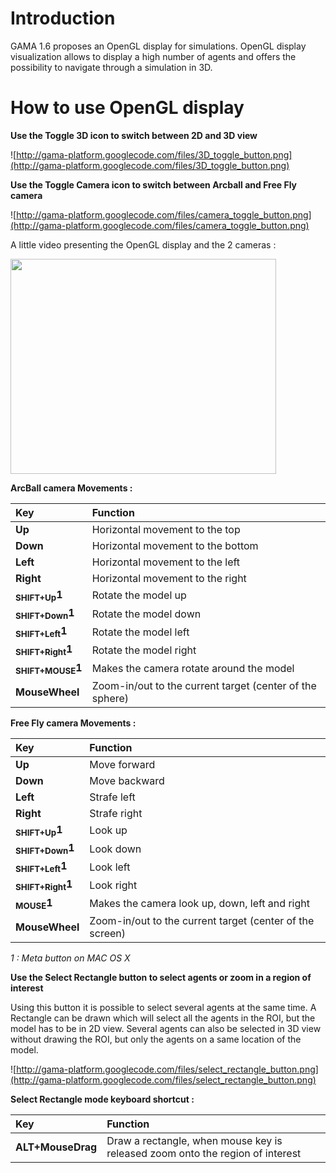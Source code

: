 # Introduction

GAMA 1.6 proposes an OpenGL display for simulations. OpenGL display visualization allows to display a high number of agents and offers the possibility to navigate through a simulation in 3D.


# How to use OpenGL display

**Use the Toggle 3D icon to switch between 2D and 3D view**

![http://gama-platform.googlecode.com/files/3D_toggle_button.png](http://gama-platform.googlecode.com/files/3D_toggle_button.png)

**Use the Toggle Camera icon to switch between Arcball and Free Fly camera**

![http://gama-platform.googlecode.com/files/camera_toggle_button.png](http://gama-platform.googlecode.com/files/camera_toggle_button.png)

A little video presenting the OpenGL display and the 2 cameras :

<a href='http://www.youtube.com/watch?feature=player_embedded&v=X0WbpuU4OLg' target='_blank'><img src='http://img.youtube.com/vi/X0WbpuU4OLg/0.jpg' width='425' height=344 /></a>

**ArcBall camera Movements :**

| **Key** | **Function** |
|:--------|:-------------|
| **Up**  | Horizontal movement to the top|
| **Down**| Horizontal movement to the bottom|
| **Left**| Horizontal movement to the left |
| **Right**| Horizontal movement to the right|
| **<sub>SHIFT+Up</sub>1**| Rotate the model up|
| **<sub>SHIFT+Down</sub>1**| Rotate the model down|
| **<sub>SHIFT+Left</sub>1**| Rotate the model left|
| **<sub>SHIFT+Right</sub>1**| Rotate the model right|
| **<sub>SHIFT+MOUSE</sub>1** | Makes the camera rotate around the model |
| **MouseWheel**| Zoom-in/out to the current target (center of the sphere)|


**Free Fly camera Movements :**

| **Key** | **Function** |
|:--------|:-------------|
| **Up**  | Move forward |
| **Down**| Move backward|
| **Left**| Strafe left  |
| **Right**| Strafe right |
| **<sub>SHIFT+Up</sub>1**| Look up      |
| **<sub>SHIFT+Down</sub>1**| Look down    |
| **<sub>SHIFT+Left</sub>1**| Look left    |
| **<sub>SHIFT+Right</sub>1**| Look right   |
| **<sub>MOUSE</sub>1**| Makes the camera look up, down, left and right |
| **MouseWheel**| Zoom-in/out to the current target (center of the screen)|

_1 : Meta button on MAC OS X_

**Use the Select Rectangle button to select agents or zoom in a region of interest**

Using this button it is possible to select several agents at the same time. A Rectangle can be drawn which will select all the agents in the ROI, but the model has to be in 2D view. Several agents can also be selected in 3D view without drawing the ROI, but only the agents on a same location of the model.


![http://gama-platform.googlecode.com/files/select_rectangle_button.png](http://gama-platform.googlecode.com/files/select_rectangle_button.png)

**Select Rectangle mode keyboard shortcut :**

| **Key** | **Function** |
|:--------|:-------------|
| **ALT+MouseDrag**| Draw a rectangle, when mouse key is released zoom onto the region of interest|
